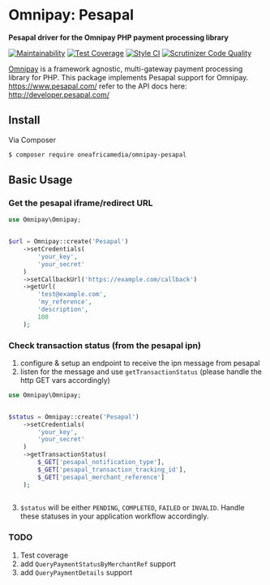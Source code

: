 # Omnipay: Pesapal

**Pesapal driver for the Omnipay PHP payment processing library**

[![Maintainability](https://api.codeclimate.com/v1/badges/0b7329e3c725e30c4344/maintainability)](https://codeclimate.com/github/lucidlogic/omnipay-pesapal/maintainability)
[![Test Coverage](https://api.codeclimate.com/v1/badges/0b7329e3c725e30c4344/test_coverage)](https://codeclimate.com/github/lucidlogic/omnipay-pesapal/test_coverage)
[![Style CI](https://styleci.io/repos/121246094/shield)](https://styleci.io/repos/121246094/shield)
[![Scrutinizer Code Quality](https://scrutinizer-ci.com/g/lucidlogic/omnipay-pesapal/badges/quality-score.png?b=master)](https://scrutinizer-ci.com/g/lucidlogic/omnipay-pesapal/?branch=master)

[Omnipay](https://github.com/thephpleague/omnipay) is a framework agnostic, multi-gateway payment
processing library for PHP. This package implements Pesapal support for Omnipay. https://www.pesapal.com/
refer to the API docs here: http://developer.pesapal.com/
## Install

Via Composer

``` bash
$ composer require oneafricamedia/omnipay-pesapal
```

## Basic Usage

### Get the pesapal iframe/redirect URL

``` php
use Omnipay\Omnipay;


$url = Omnipay::create('Pesapal')
    ->setCredentials(
        'your_key', 
        'your_secret'
    )
    ->setCallbackUrl('https://example.com/callback')
    ->getUrl(
        'test@example.com',
        'my_reference',
        'description',
        100
    );
```

### Check transaction status (from the pesapal ipn)

1) configure & setup an endpoint to receive the ipn message from pesapal
2) listen for the message and use `getTransactionStatus` (please handle the http GET vars accordingly)

``` php
use Omnipay\Omnipay;


$status = Omnipay::create('Pesapal')
    ->setCredentials(
        'your_key', 
        'your_secret'
    )
    ->getTransactionStatus(
        $_GET['pesapal_notification_type'],
        $_GET['pesapal_transaction_tracking_id'],
        $_GET['pesapal_merchant_reference']
    );
    
```
3) `$status` will be either `PENDING`, `COMPLETED`, `FAILED` or `INVALID`. Handle these statuses in your application workflow accordingly.

### TODO

1) Test coverage
2) add `QueryPaymentStatusByMerchantRef` support
3) add `QueryPaymentDetails` support


